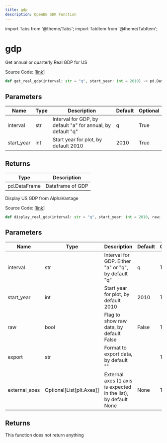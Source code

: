 ```yaml
---
title: gdp
description: OpenBB SDK Function
---
```


import Tabs from '@theme/Tabs';
import TabItem from '@theme/TabItem';

# gdp

<Tabs>
<TabItem value="model" label="Model" default>

Get annual or quarterly Real GDP for US

Source Code: [[link](https://github.com/OpenBB-finance/OpenBBTerminal/tree/main/openbb_terminal/economy/alphavantage_model.py#L44)]

```python
def get_real_gdp(interval: str = "q", start_year: int = 2010) -> pd.DataFrame
```
## Parameters

| Name | Type | Description | Default | Optional |
| ---- | ---- | ----------- | ------- | -------- |
| interval | str | Interval for GDP, by default "a" for annual, by default "q" | q | True |
| start_year | int | Start year for plot, by default 2010 | 2010 | True |

## Returns

| Type | Description |
| ---- | ----------- |
| pd.DataFrame | Dataframe of GDP |



</TabItem>
<TabItem value="view" label="View">

Display US GDP from AlphaVantage

Source Code: [[link](https://github.com/OpenBB-finance/OpenBBTerminal/tree/main/openbb_terminal/economy/alphavantage_view.py#L88)]

```python
def display_real_gdp(interval: str = "q", start_year: int = 2010, raw: bool = False, export: str = "", external_axes: Optional[List[matplotlib.axes._axes.Axes]] = None) -> None
```
## Parameters

| Name | Type | Description | Default | Optional |
| ---- | ---- | ----------- | ------- | -------- |
| interval | str | Interval for GDP.  Either "a" or "q", by default "q" | q | True |
| start_year | int | Start year for plot, by default 2010 | 2010 | True |
| raw | bool | Flag to show raw data, by default False | False | True |
| export | str | Format to export data, by default "" |  | True |
| external_axes | Optional[List[plt.Axes]] | External axes (1 axis is expected in the list), by default None | None | True |

## Returns

This function does not return anything



</TabItem>
</Tabs>